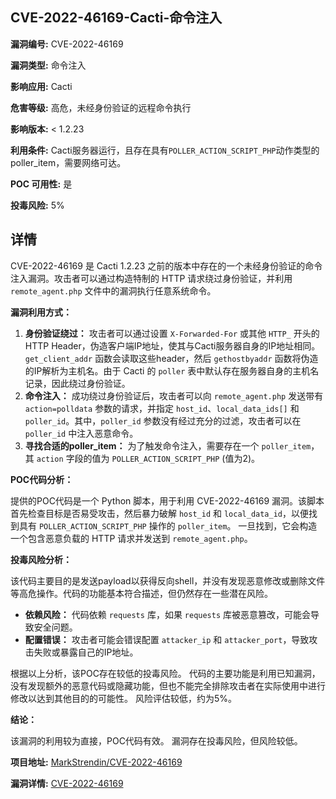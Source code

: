 ## CVE-2022-46169-Cacti-命令注入

**漏洞编号:** CVE-2022-46169

**漏洞类型:** 命令注入

**影响应用:** Cacti

**危害等级:** 高危，未经身份验证的远程命令执行

**影响版本:** < 1.2.23

**利用条件:** Cacti服务器运行，且存在具有`POLLER_ACTION_SCRIPT_PHP`动作类型的poller_item，需要网络可达。

**POC 可用性:** 是

**投毒风险:** 5%

## 详情

CVE-2022-46169 是 Cacti 1.2.23 之前的版本中存在的一个未经身份验证的命令注入漏洞。攻击者可以通过构造特制的 HTTP 请求绕过身份验证，并利用 `remote_agent.php` 文件中的漏洞执行任意系统命令。

**漏洞利用方式：**

1.  **身份验证绕过：** 攻击者可以通过设置 `X-Forwarded-For` 或其他 `HTTP_` 开头的 HTTP Header，伪造客户端IP地址，使其与Cacti服务器自身的IP地址相同。`get_client_addr` 函数会读取这些header，然后 `gethostbyaddr` 函数将伪造的IP解析为主机名。由于 Cacti 的 `poller` 表中默认存在服务器自身的主机名记录，因此绕过身份验证。
2.  **命令注入：** 成功绕过身份验证后，攻击者可以向 `remote_agent.php` 发送带有 `action=polldata` 参数的请求，并指定 `host_id`、`local_data_ids[]` 和 `poller_id`。其中，`poller_id` 参数没有经过充分的过滤，攻击者可以在 `poller_id` 中注入恶意命令。
3.  **寻找合适的poller_item：** 为了触发命令注入，需要存在一个 `poller_item`，其 `action` 字段的值为 `POLLER_ACTION_SCRIPT_PHP` (值为2)。

**POC代码分析：**

提供的POC代码是一个 Python 脚本，用于利用 CVE-2022-46169 漏洞。该脚本首先检查目标是否易受攻击，然后暴力破解 `host_id` 和 `local_data_id`，以便找到具有 `POLLER_ACTION_SCRIPT_PHP` 操作的 `poller_item`。 一旦找到，它会构造一个包含恶意负载的 HTTP 请求并发送到 `remote_agent.php`。

**投毒风险分析：**

该代码主要目的是发送payload以获得反向shell，并没有发现恶意修改或删除文件等高危操作。代码的功能基本符合描述，但仍然存在一些潜在风险。

*   **依赖风险：** 代码依赖 `requests` 库，如果 `requests` 库被恶意篡改，可能会导致安全问题。
*   **配置错误：** 攻击者可能会错误配置 `attacker_ip` 和 `attacker_port`，导致攻击失败或暴露自己的IP地址。

根据以上分析，该POC存在较低的投毒风险。 代码的主要功能是利用已知漏洞，没有发现额外的恶意代码或隐藏功能，但也不能完全排除攻击者在实际使用中进行修改以达到其他目的的可能性。 风险评估较低，约为5%。

**结论：**

该漏洞的利用较为直接，POC代码有效。 漏洞存在投毒风险，但风险较低。

**项目地址:** [MarkStrendin/CVE-2022-46169](https://github.com/MarkStrendin/CVE-2022-46169)

**漏洞详情:** [CVE-2022-46169](https://nvd.nist.gov/vuln/detail/CVE-2022-46169)